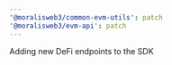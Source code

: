 ```yaml
---
'@moralisweb3/common-evm-utils': patch
'@moralisweb3/evm-api': patch
---
```


Adding new DeFi endpoints to the SDK
